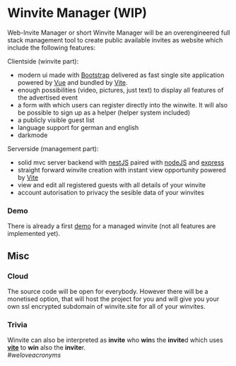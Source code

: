 # Winvite Manager (WIP)
Web-Invite Manager or short Winvite Manager will be an overengineered full stack management tool to create public available invites as website which include the following features:

Clientside (winvite part):
* modern ui made with [Bootstrap](https://getbootstrap.com/) delivered as fast single site application powered by [Vue](https://vuejs.org/) and bundled by [Vite](https://vitejs.dev/).
* enough possibilities (video, pictures, just text) to display all features of the advertised event
* a form with which users can register directly into the winwite. It will also be possible to sign up as a helper (helper system included)
* a publicly visible guest list
* language support for german and english
* darkmode

Serverside (management part):
* solid mvc server backend with [nestJS](https://nestjs.com/) paired with [nodeJS](https://nodejs.org/) and [express](https://expressjs.com/)
* straight forward winvite creation with instant view opportunity powered by [Vite](https://vitejs.dev/)
* view and edit all registered guests with all details of your winvite
* account autorisation to privacy the sesible data of your winvites

### Demo
There is already a first [demo](https://github.com/EliasSchaut/Winvite-Demo) for a managed winvite (not all features are implemented yet).

## Misc
### Cloud
The source code will be open for everybody. However there will be a monetised option, that will host the project for you and will give you your own ssl encrypted subdomain of winvite.site for all of your winvites.

### Trivia
Winvite can also be interpreted as **invite** who **win**s the **invite**d which uses [**vite**](https://vitejs.dev/) to **win** also the **invite**r.\
*#weloveacronyms*
